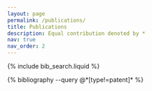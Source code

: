 ```yaml
---
layout: page
permalink: /publications/
title: Publications
description: Equal contribution denoted by *
nav: true
nav_order: 2
---
```


<!-- _pages/publications.md -->

<!-- Bibsearch Feature -->

{% include bib_search.liquid %}

<div class="publications">
  {% bibliography --query @*[type!=patent]* %}
</div>
